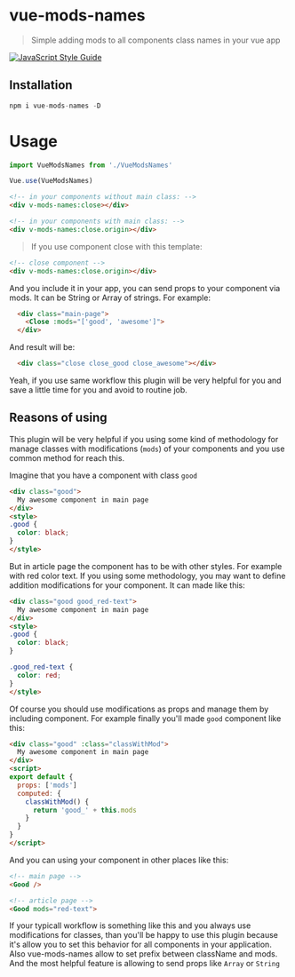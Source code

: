# vue-mods-names
> Simple adding mods to all components class names in your vue app

[![JavaScript Style Guide](https://img.shields.io/badge/code_style-standard-brightgreen.svg)](https://standardjs.com)

## Installation

```js
npm i vue-mods-names -D
```

# Usage

```js
import VueModsNames from './VueModsNames'

Vue.use(VueModsNames)
```
```html
<!-- in your components without main class: -->
<div v-mods-names:close></div>

<!-- in your components with main class: -->
<div v-mods-names:close.origin></div>
```

> If you use component close with this template:

```html
<!-- close component -->
<div v-mods-names:close.origin></div>
```

And you include it in your app, you can send props to your component via mods. It can be String or Array of strings. For example:
```html
  <div class="main-page">
    <Close :mods="['good', 'awesome']">
  </div>
```
And result will be:
```html
  <div class="close close_good close_awesome"></div>
```

Yeah, if you use same workflow this plugin will be very helpful for you and save a little time for you and avoid to routine job.

## Reasons of using
This plugin will be very helpful if you using some kind of methodology for manage classes with modifications (`mods`) of your components and you use common method for reach this.

Imagine that you have a component with class `good`
```html
<div class="good">
  My awesome component in main page
</div>
<style>
.good {
  color: black;
}
</style>
```

But in article page the component has to be with other styles. For example with red color text. If you using some methodology, you may want to define addition modifications for your component. It can made like this:
```html
<div class="good good_red-text">
  My awesome component in main page
</div>
<style>
.good {
  color: black;
}

.good_red-text {
  color: red;
}
</style>
```

Of course you should use modifications as props and manage them by including component. For example finally you'll made `good` component like this:
```html
<div class="good" :class="classWithMod">
  My awesome component in main page
</div>
<script>
export default {
  props: ['mods']
  computed: {
    classWithMod() {
      return 'good_' + this.mods
    }
  }
}
</script>
```

And you can using your component in other places like this:
```html
<!-- main page -->
<Good />

<!-- article page -->
<Good mods="red-text">
```

If your typicall workflow is something like this and you always use modifications for classes, than you'll be happy to use this plugin because it's allow you to set this behavior for all components in your application.
Also vue-mods-names allow to set prefix between className and mods. And the most helpful feature is allowing to send props like `Array` or `String`
